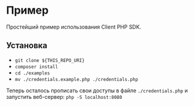 # Пример

Простейший пример использования Client PHP SDK.

## Установка 

* `git clone ${THIS_REPO_URI}` 
* `composer install`
* `cd ./examples`
* `mv ./credentials.example.php ./credentials.php`

Теперь осталось прописать свои доступы в файле `./credentials.php` 
и запустить веб-сервер: `php -S localhost:8080`

